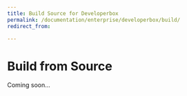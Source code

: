 ```yaml
---
title: Build Source for Developerbox
permalink: /documentation/enterprise/developerbox/build/
redirect_from:

---
```

# Build from Source

Coming soon...
